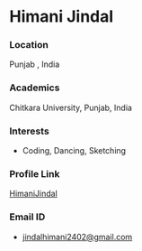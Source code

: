 # Himani Jindal

### Location

Punjab , India

### Academics

Chitkara University, Punjab, India

### Interests

- Coding, Dancing, Sketching


### Profile Link

[HimaniJindal](https://github.com/HimaniJindal)

### Email ID

- jindalhimani2402@gmail.com